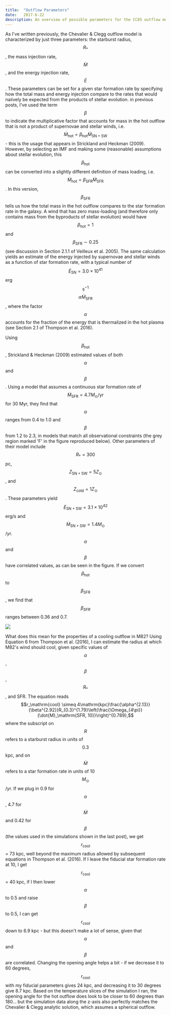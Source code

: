 ```yaml
---
title:  "Outflow Parameters"
date:   2017-6-22
description: An overview of possible parameters for the CC85 outflow model 
---
```


As I've written previously, the Chevalier & Clegg outflow model is characterized by just three parameters: the starburst radius, $$R_*$$, the mass injection rate, $$\dot{M}$$, and the energy injection rate, $$\dot{E}$$. These parameters can be set for a given star formation rate by specifying how the total mass and energy injection compare to the rates that would naiively be expected from the products of stellar evolution. in previous posts, I've used the term $$\beta$$ to indicate the multiplicative factor that accounts for mass in the hot outflow that is not a product of supernovae and stellar winds, i.e. $$\dot{M}_\mathrm{hot} = \beta_\mathrm{hot} \dot{M}_\mathrm{SN+SW}$$ - this is the usage that appears in Strickland and Heckman (2009). However, by selecting an IMF and making some (reasonable) assumptions about stellar evolution, this $$\beta_\mathrm{hot}$$ can be converted into a slightly different definition of mass loading, i.e. $$\dot{M}_\mathrm{hot} = \beta_\mathrm{SFR} \dot{M}_\mathrm{SFR}$$. In this version, $$\beta_\mathrm{SFR}$$ tells us how the total mass in the hot outflow compares to the star formation rate in the galaxy. A wind that has zero mass-loading (and therefore only contains mass from the byproducts of stellar evolution) would have $$\beta_\mathrm{hot} = 1$$ and $$\beta_\mathrm{SFR} \sim0.25$$ (see discussion in Section 2.1.1 of Veilleux et al. 2005). The same calculation yields an estimate of the energy injected by supernovae and stellar winds as a function of star formation rate, with a typical number of $$\dot{E}_\mathrm{SN} = 3.0\times10^{41}$$ erg $$\mathrm{s}^{-1}$$ $$\alpha \dot{M}_\mathrm{SFR}$$, where the factor $$\alpha$$ accounts for the fraction of the energy that is thermalized in the hot plasma (see Section 2.1 of Thompson et al. 2016).

Using $$\beta_\mathrm{hot}$$, Strickland & Heckman (2009) estimated values of both $$\alpha$$ and $$\beta$$. Using a model that assumes a continuous star formation rate of $$\dot{M}_\mathrm{SFR} = 4.7 M_\odot/\mathrm{yr}$$ for 30 Myr, they find that $$\alpha$$ ranges from 0.4 to 1.0 and $$\beta$$ from 1.2 to 2.3, in models that match all observational constraints (the grey region marked 'F' in the figure reproduced below). Other parameters of their model include $$R_* = 300$$ pc, $$Z_\mathrm{SN+SW} = 5 Z_\odot$$, and $$Z_\mathrm{cold} = 1 Z_\odot$$. These parameters yield $$\dot{E}_\mathrm{SN+SW} = 3.1\times10^{42}$$ erg/s and $$\dot{M}_\mathrm{SN+SW} = 1.4 M_\odot$$/yr. $$\alpha$$ and $$\beta$$ have correlated values, as can be seen in the figure. If we convert $$\beta_\mathrm{hot}$$ to $$\beta_\mathrm{SFR}$$, we find that $$\beta_{SFR}$$ ranges between 0.36 and 0.7.

<img src="{{ site.url }}assets/images/SH09_fig6a.png">

What does this mean for the properties of a cooling outflow in M82? Using Equation 6 from Thompson et al. (2016), I can estimate the radius at which M82's wind should cool, given specific values of $$\alpha$$, $$\beta$$, $$R_*$$, and SFR. The equation reads 
$$r_\mathrm{cool} \simeq 4\mathrm{kpc}\frac{\alpha^{2.13}}{\beta^{2.92}}R_{0.3}^{1.79}\left(\frac{\Omega_{4\pi}}{\dot{M}_\mathrm{SFR, 10}}\right)^{0.789},$$ 
where the subscript on $$R$$ refers to a starburst radius in units of $$0.3$$ kpc, and on $$\dot{M}$$ refers to a star formation rate in units of 10 $$M_\odot$$/yr. If we plug in 0.9 for $$\alpha$$, 4.7 for $$\dot{M}$$ and 0.42 for $$\beta$$ (the values used in the simulations shown in the last post), we get $$r_\mathrm{cool}$$ = 73 kpc, well beyond the maximum radius allowed by subsequent equations in Thompson et al. (2016). If I leave the fiducial star formation rate at 10, I get $$r_\mathrm{cool}$$ = 40 kpc, if I then lower $$\alpha$$ to 0.5 and raise $$\beta$$ to 0.5, I can get $$r_\mathrm{cool}$$ down to 6.9 kpc - but this doesn't make a lot of sense, given that $$\alpha$$ and $$\beta$$ are correlated. Changing the opening angle helps a bit - if we decrease it to 60 degrees, $$r_\mathrm{cool}$$ with my fiducial parameters gives 24 kpc, and decreasing it to 30 degrees give 8.7 kpc. Based on the temperature slices of the simulation I ran, the opening angle for the hot outflow does look to be closer to 60 degrees than 180... but the simulation data along the z-axis also perfectly matches the Chevalier & Clegg analytic solution, which assumes a spherical outflow.
